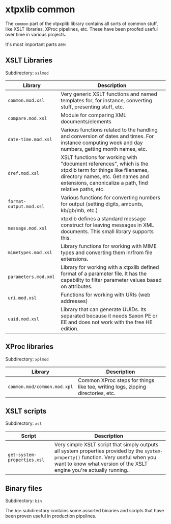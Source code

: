 # xtpxlib common

The `common` part of the xtpxplib library contains all sorts of common stuff, like XSLT libraries, XProc pipelines, etc. These have been proofed useful over time in various projects.

It's most important parts are:

## XSLT Libraries

Subdirectory: `xslmod`


| Library | Description |
|--|--|
| `common.mod.xsl` | Very generic XSLT functions and named templates for, for instance, converting stuff, presenting stuff, etc. |
| `compare.mod.xsl` | Module for comparing XML documents/elements | 
| `date-time.mod.xsl` | Various functions related to the handling and conversion of dates and times. For instance computing week and day numbers, getting month names, etc. | 
| `dref.mod.xsl` | XSLT functions for working with "document references", which is the xtpxlib term for things like filenames, directory names, etc. Get names and extensions, canonicalize a path, find relative paths, etc.|
| `format-output.mod.xsl` | Various functions for converting numbers for output (setting digits, amounts, kb/gb/mb, etc.) |
| `message.mod.xsl` | xtpxlib defines a standard message construct for leaving messages in XML documents. This small library supports this. |
| `mimetypes.mod.xsl` | Library functions for working with MIME types and converting them in/from file extensions. |
| `parameters.mod.xml` | Library for working with a xtpxlib defined format of a parameter file. It has the capability to filter parameter values based on attributes.  |
| `uri.mod.xsl` | Functions for working with URIs (web addresses)  |
| `uuid.mod.xsl` | Library that can generate UUIDs. Its separated because it needs Saxon PE or EE and does not work with the free HE edition. |

## XProc libraries

Subdirectory: `xplmod`

| Library | Description |
|--|--|
| `common.mod/common.mod.xpl` | Common XProc steps for things like tee, writing logs, zipping directories, etc. |

## XSLT scripts

Subdirectory: `xsl`


| Script | Description |
|--|--|
| `get-system-properties.xsl` | Very simple XSLT script that simply outputs all system properties provided by the `system-property()` function. Very useful when you want to know what version of the XSLT engine you're actually running.. |

## Binary files

Subdirectory: `bin`

The `bin` subdirectory contains some assorted binaries and scripts that have been proven useful in production pipelines.